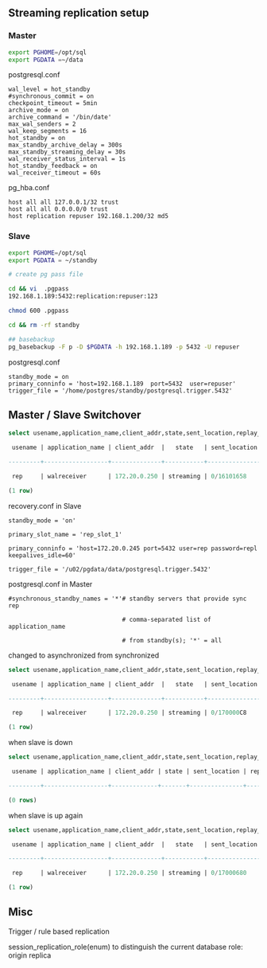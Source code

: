 ## Streaming replication setup

### Master

```bash
export PGHOME=/opt/sql
export PGDATA =~/data
```

postgresql.conf
```
wal_level = hot_standby
#synchronous_commit = on
checkpoint_timeout = 5min
archive_mode = on
archive_command = '/bin/date'
max_wal_senders = 2
wal_keep_segments = 16
hot_standby = on
max_standby_archive_delay = 300s
max_standby_streaming_delay = 30s
wal_receiver_status_interval = 1s
hot_standby_feedback = on
wal_receiver_timeout = 60s
```

pg_hba.conf

```
host all all 127.0.0.1/32 trust
host all all 0.0.0.0/0 trust
host replication repuser 192.168.1.200/32 md5
```



### Slave

```bash
export PGHOME=/opt/sql
export PGDATA = ~/standby

```

```bash
# create pg pass file

cd && vi  .pgpass
192.168.1.189:5432:replication:repuser:123

chmod 600 .pgpass

cd && rm -rf standby

## basebackup
pg_basebackup -F p -D $PGDATA -h 192.168.1.189 -p 5432 -U repuser

```

postgresql.conf

```
standby_mode = on
primary_conninfo = 'host=192.168.1.189  port=5432  user=repuser'
trigger_file = '/home/postgres/standby/postgresql.trigger.5432'
```


## Master / Slave Switchover

```sql
select usename,application_name,client_addr,state,sent_location,replay_location,sync_state from pg_stat_replication;

 usename | application_name | client_addr  |   state   | sent_location | replay_location | sync_state

---------+------------------+--------------+-----------+---------------+-----------------+------------

 rep     | walreceiver      | 172.20.0.250 | streaming | 0/16101658    | 0/16101658      | sync       

(1 row)
```


recovery.conf in Slave

```
standby_mode = 'on'

primary_slot_name = 'rep_slot_1'

primary_conninfo = 'host=172.20.0.245 port=5432 user=rep password=repl keepalives_idle=60'

trigger_file = '/u02/pgdata/data/postgresql.trigger.5432'
```

postgresql.conf in Master

```
#synchronous_standby_names = '*'# standby servers that provide sync rep

                                # comma-separated list of application_name

                                # from standby(s); '*' = all

```


changed to asynchronized from synchronized

```sql
select usename,application_name,client_addr,state,sent_location,replay_location,sync_state from pg_stat_replication;

 usename | application_name | client_addr  |   state   | sent_location | replay_location | sync_state

---------+------------------+--------------+-----------+---------------+-----------------+------------

 rep     | walreceiver      | 172.20.0.250 | streaming | 0/170000C8    | 0/170000C8      | async

(1 row)
```


when slave is down

```sql
select usename,application_name,client_addr,state,sent_location,replay_location,sync_state from pg_stat_replication;

 usename | application_name | client_addr | state | sent_location | replay_location | sync_state

---------+------------------+-------------+-------+---------------+-----------------+------------

(0 rows)
```

when slave is up again

```sql
select usename,application_name,client_addr,state,sent_location,replay_location,sync_state from pg_stat_replication;

 usename | application_name | client_addr  |   state   | sent_location | replay_location | sync_state

---------+------------------+--------------+-----------+---------------+-----------------+------------

 rep     | walreceiver      | 172.20.0.250 | streaming | 0/17000680    | 0/17000680      | async

(1 row)
```

## Misc

Trigger / rule based replication

session_replication_role(enum) to distinguish the current database role:
	origin
	replica
